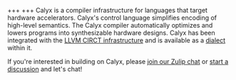 +++
+++
Calyx is a compiler infrastructure for languages that target hardware
accelerators.
Calyx's control language simplifies encoding of high-level semantics.
The Calyx compiler automatically optimizes and lowers programs into
synthesizable hardware designs.
Calyx has been integrated with the [LLVM CIRCT infrastructure][circt] and is available as a [dialect][calyx-circt] within it.

If you're interested in building on Calyx, please [join our Zulip chat][zulip] or [start a discussion][intro] and let's chat!

[intro]: https://github.com/cucapra/calyx/discussions/new?category=introductions
[circt]: https://github.com/llvm/circt/
[calyx-circt]: https://circt.llvm.org/docs/Dialects/Calyx/
[zulip]: https://calyx.zulipchat.com/

